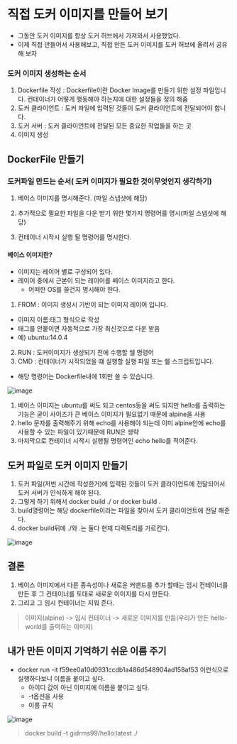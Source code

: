 # 직접 도커 이미지를 만들어 보기

+ 그동안 도커 이미지를 항상 도커 허브에서 가져와서 사용했었다.
+ 이제 직접 만들어서 사용해보고, 직접 만든 도커 이미지를 도커 허브에 올려서 공유해 보자

### 도커 이미지 생성하는 순서
1. Dockerfile 작성 : Dockerfile이란 Docker Image를 만들기 위한 설정 파일입니다. 컨테이너가 어떻게 행동해야 하는지에 대한 설정들을 정의 해줌
2. 도커 클라이언트 : 도커 파일에 입력된 것들이 도커 클라이언트에 전달되어야 합니다.
3. 도커 서버 : 도커 클라이언트에 전달된 모든 중요한 작업들을 하는 곳
4. 이미지 생성

## DockerFile 만들기

### 도커파일 만드는 순서( 도커 이미지가 필요한 것이무엇인지 생각하기)

1. 베이스 이미지를 명시해준다. (파일 스냅샷에 해당)

2. 추가적으로 필요한 파일을 다운 받기 위한 몇가지 명령어를 명시(파일 스냅샷에 해당)

3. 컨테이너 시작시 실행 될 명령어를 명시한다.

#### 베이스 이미지란?

+ 이미지는 레이어 별로 구성되어 있다.
+ 레이어 중에서 근본이 되는 레이어를 베이스 이미지라고 한다.
  - 어떠한 OS를 쓸건지 명시해야 한다.

1. FROM : 이미지 생성시 기반이 되는 이미지 레이어 입니다.
  
  - 이미지 이름:태그 형식으로 작성
  - 태그를 안붙이면 자동적으로 가장 최신것으로 다운 받음
  - 예) ubuntu:14.0.4

2. RUN : 도커이미지가 생성되기 전에 수행할 쉘 명령어
3. CMD : 컨테이너가 시작되었을 떄 실행할 실행 파일 또는 쉘 스크립트입니다.

  - 해당 명령어는 Dockerfile내에 1회만 쓸 수 있습니다.

![image](https://user-images.githubusercontent.com/49984996/148641251-699fb379-7474-4043-b340-aff0d98780ea.png)


1. 베이스 이미지는 ubuntu를 써도 되고 centos등을 써도 되지만 hello를 출력하는 기능은 굳이 사이즈가 큰 베이스 이미지가 필요없기 때문에 alpine을 사용
2. hello 문자를 출력해주기 위해 echo를 사용해야 되는데 이미 alpine안에 echo를 사용할 수 있는 파일이 있기때문에 RUN은 생략
3. 마지막으로 컨테이너 시작시 실행될 명령어인 echo hello를 적어준다.

## 도커 파일로 도커 이미지 만들기
1. 도커 파일(저번 시간에 작성한거)에 입력된 것들이 도커 클라이언트에 전달되어서 도커 서버가 인식하게 해야 된다.
2. 그렇게 하기 위해서 docker build ./  or  docker build . 
3. build명령어는 해당 dockerfile이라는 파일을 찾아서 도커 클라이언트에 전달 해준다.
4. docker build뒤에 ./와 .는 둘다 현재 디렉토리를 가르킨다.

![image](https://user-images.githubusercontent.com/49984996/148641555-06fc0038-382d-478d-be7e-d96b8b722cf1.png)


## 결론
1. 베이스 이미지에서 다른 종속성이나 새로운 커맨드를 추가 할때는 임시 컨테이너를 만든 후 그 컨테이너를 토대로 새로운 이미지를 다시 만든다.
2. 그리고 그 임시 컨테이너는 지워 준다.

> 이미지(alpine) -> 임시 컨테이너 -> 새로운 이미지를 만듬(우리가 만든 hello-world를 출력하는 이미지)

## 내가 만든 이미지 기억하기 쉬운 이름 주기

+ docker run -it f59ee0a10d0931ccdb1a486d548904ad158af53  이런식으로 실행하다보니 이름을 붙이고 싶다.
  - 아이디 값이 아닌 이미지에 이름을 붙이고 싶다.
  - -t옵션을 사용
  - 이름 규칙

![image](https://user-images.githubusercontent.com/49984996/148641670-1ba2b057-78f3-44f9-affa-ec038c47fbdf.png)

> docker build -t gidrms99/hello:latest ./

